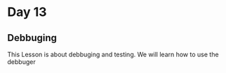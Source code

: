# Day 13
## Debbuging 
This Lesson is about debbuging and testing. We will learn how to use the debbuger